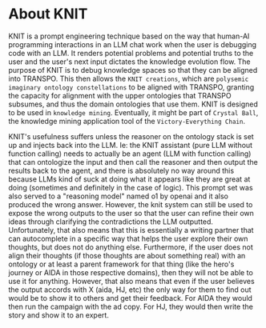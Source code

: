 # About KNIT
KNIT is a prompt engineering technique based on the way that human-AI programming interactions in an LLM chat work when the user is debugging code with an LLM. It renders potential problems and potential truths to the user and the user's next input dictates the knowledge evolution flow. The purpose of KNIT is to debug knowledge spaces so that they can be aligned into TRANSPO. This then allows the `KNIT creations`, which are `polysemic imaginary ontology constellations` to be aligned with TRANSPO, granting the capacity for alignment with the upper ontologies that TRANSPO subsumes, and thus the domain ontologies that use them. KNIT is designed to be used in `knowledge mining`. Eventually, it might be part of `Crystal Ball`, the knowledge mining application tool of the `Victory-Everything Chain`. 

KNIT's usefulness suffers unless the reasoner on the ontology stack is set up and injects back into the LLM. Ie: the KNIT assistant (pure LLM without function calling) needs to actually be an agent (LLM with function calling) that can ontologize the input and then call the reasoner and then output the results back to the agent, and there is absolutely no way around this because LLMs kind of suck at doing what it appears like they are great at doing (sometimes and definitely in the case of logic). This prompt set was also served to a "reasoning model" named o1 by openai and it also produced the wrong answer. However, the knit system can still be used to expose the wrong outputs to the user so that the user can refine their own ideas through clarifying the contradictions the LLM outputted. Unfortunately, that also means that this is essentially a writing partner that can autocomplete in a specific way that helps the user explore their own thoughts, but does not do anything else. Furthermore, if the user does not align their thoughts (if those thoughts are about something real) with an ontology or at least a parent framework for that thing (like the hero's journey or AIDA in those respective domains), then they will not be able to use it for anything. However, that also means that even if the user believes the output accords with X (aida, HJ, etc) the only way for them to find out would be to show it to others and get their feedback. For AIDA they would then run the campaign with the ad copy. For HJ, they would then write the story and show it to an expert.
